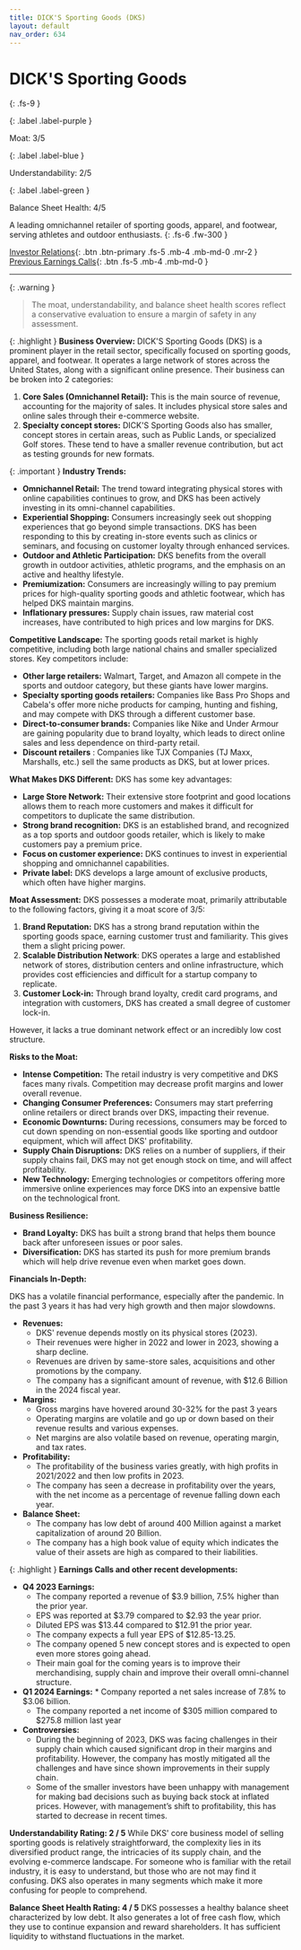 ```yaml
---
title: DICK'S Sporting Goods (DKS)
layout: default
nav_order: 634
---
```


# DICK'S Sporting Goods
{: .fs-9 }

{: .label .label-purple }

Moat: 3/5

{: .label .label-blue }

Understandability: 2/5

{: .label .label-green }

Balance Sheet Health: 4/5

A leading omnichannel retailer of sporting goods, apparel, and footwear, serving athletes and outdoor enthusiasts.
{: .fs-6 .fw-300 }

[Investor Relations](https://www.google.com/search?q=DKS+investor+relations){: .btn .btn-primary .fs-5 .mb-4 .mb-md-0 .mr-2 }
[Previous Earnings Calls](https://discountingcashflows.com/company/DKS/transcripts/){: .btn .fs-5 .mb-4 .mb-md-0 }

---

{: .warning }
>The moat, understandability, and balance sheet health scores reflect a conservative evaluation to ensure a margin of safety in any assessment.



{: .highlight }
**Business Overview:**
DICK'S Sporting Goods (DKS) is a prominent player in the retail sector, specifically focused on sporting goods, apparel, and footwear. It operates a large network of stores across the United States, along with a significant online presence.
Their business can be broken into 2 categories:
1. **Core Sales (Omnichannel Retail):** This is the main source of revenue, accounting for the majority of sales. It includes physical store sales and online sales through their e-commerce website.
2. **Specialty concept stores:** DICK'S Sporting Goods also has smaller, concept stores in certain areas, such as Public Lands, or specialized Golf stores. These tend to have a smaller revenue contribution, but act as testing grounds for new formats.

{: .important }
**Industry Trends:**

*   **Omnichannel Retail:** The trend toward integrating physical stores with online capabilities continues to grow, and DKS has been actively investing in its omni-channel capabilities.
*   **Experiential Shopping:** Consumers increasingly seek out shopping experiences that go beyond simple transactions. DKS has been responding to this by creating in-store events such as clinics or seminars, and focusing on customer loyalty through enhanced services.
*   **Outdoor and Athletic Participation:** DKS benefits from the overall growth in outdoor activities, athletic programs, and the emphasis on an active and healthy lifestyle.
*   **Premiumization:** Consumers are increasingly willing to pay premium prices for high-quality sporting goods and athletic footwear, which has helped DKS maintain margins.
*   **Inflationary pressures:** Supply chain issues, raw material cost increases, have contributed to high prices and low margins for DKS.

**Competitive Landscape:**
The sporting goods retail market is highly competitive, including both large national chains and smaller specialized stores. Key competitors include:

*   **Other large retailers:** Walmart, Target, and Amazon all compete in the sports and outdoor category, but these giants have lower margins.
*   **Specialty sporting goods retailers:** Companies like Bass Pro Shops and Cabela's offer more niche products for camping, hunting and fishing, and may compete with DKS through a different customer base.
*   **Direct-to-consumer brands:** Companies like Nike and Under Armour are gaining popularity due to brand loyalty, which leads to direct online sales and less dependence on third-party retail.
*   **Discount retailers** : Companies like TJX Companies (TJ Maxx, Marshalls, etc.) sell the same products as DKS, but at lower prices.

**What Makes DKS Different:**
DKS has some key advantages:

*   **Large Store Network:** Their extensive store footprint and good locations allows them to reach more customers and makes it difficult for competitors to duplicate the same distribution.
*   **Strong brand recognition:** DKS is an established brand, and recognized as a top sports and outdoor goods retailer, which is likely to make customers pay a premium price.
*   **Focus on customer experience:** DKS continues to invest in experiential shopping and omnichannel capabilities.
*   **Private label:** DKS develops a large amount of exclusive products, which often have higher margins.

**Moat Assessment:**
DKS possesses a moderate moat, primarily attributable to the following factors, giving it a moat score of 3/5:

1.  **Brand Reputation:** DKS has a strong brand reputation within the sporting goods space, earning customer trust and familiarity. This gives them a slight pricing power.
2.  **Scalable Distribution Network**: DKS operates a large and established network of stores, distribution centers and online infrastructure, which provides cost efficiencies and difficult for a startup company to replicate.
3.  **Customer Lock-in:** Through brand loyalty, credit card programs, and integration with customers, DKS has created a small degree of customer lock-in.

However, it lacks a true dominant network effect or an incredibly low cost structure.

**Risks to the Moat:**

*   **Intense Competition:** The retail industry is very competitive and DKS faces many rivals. Competition may decrease profit margins and lower overall revenue.
*   **Changing Consumer Preferences:** Consumers may start preferring online retailers or direct brands over DKS, impacting their revenue.
*   **Economic Downturns:** During recessions, consumers may be forced to cut down spending on non-essential goods like sporting and outdoor equipment, which will affect DKS' profitability.
*   **Supply Chain Disruptions:** DKS relies on a number of suppliers, if their supply chains fail, DKS may not get enough stock on time, and will affect profitability.
*   **New Technology:**  Emerging technologies or competitors offering more immersive online experiences may force DKS into an expensive battle on the technological front.

**Business Resilience:**

*   **Brand Loyalty:** DKS has built a strong brand that helps them bounce back after unforeseen issues or poor sales.
*   **Diversification:** DKS has started its push for more premium brands which will help drive revenue even when market goes down.

**Financials In-Depth:**

DKS has a volatile financial performance, especially after the pandemic. In the past 3 years it has had very high growth and then major slowdowns.

*   **Revenues:**
    *   DKS' revenue depends mostly on its physical stores (2023).
    *   Their revenues were higher in 2022 and lower in 2023, showing a sharp decline.
    *   Revenues are driven by same-store sales, acquisitions and other promotions by the company.
    *   The company has a significant amount of revenue, with $12.6 Billion in the 2024 fiscal year.
*   **Margins:**
    *   Gross margins have hovered around 30-32% for the past 3 years
    *   Operating margins are volatile and go up or down based on their revenue results and various expenses.
    *   Net margins are also volatile based on revenue, operating margin, and tax rates.
*   **Profitability:**
    *   The profitability of the business varies greatly, with high profits in 2021/2022 and then low profits in 2023.
    *   The company has seen a decrease in profitability over the years, with the net income as a percentage of revenue falling down each year.
*   **Balance Sheet:**
    *   The company has low debt of around 400 Million against a market capitalization of around 20 Billion.
    *  The company has a high book value of equity which indicates the value of their assets are high as compared to their liabilities.

    
{: .highlight }
**Earnings Calls and other recent developments:**

*   **Q4 2023 Earnings:**
    *   The company reported a revenue of $3.9 billion, 7.5% higher than the prior year.
    *   EPS was reported at $3.79 compared to $2.93 the year prior.
    *   Diluted EPS was $13.44 compared to $12.91 the prior year.
    *   The company expects a full year EPS of $12.85-13.25.
    *   The company opened 5 new concept stores and is expected to open even more stores going ahead.
    *   Their main goal for the coming years is to improve their merchandising, supply chain and improve their overall omni-channel structure.
 *   **Q1 2024 Earnings:**
    *  Company reported a net sales increase of 7.8% to $3.06 billion.
     * The company reported a net income of $305 million compared to $275.8 million last year
*  **Controversies:**
     * During the beginning of 2023, DKS was facing challenges in their supply chain which caused significant drop in their margins and profitability. However, the company has mostly mitigated all the challenges and have since shown improvements in their supply chain.
     * Some of the smaller investors have been unhappy with management for making bad decisions such as buying back stock at inflated prices. However, with management’s shift to profitability, this has started to decrease in recent times.

**Understandability Rating: 2 / 5**
While DKS' core business model of selling sporting goods is relatively straightforward, the complexity lies in its diversified product range, the intricacies of its supply chain, and the evolving e-commerce landscape. For someone who is familiar with the retail industry, it is easy to understand, but those who are not may find it confusing. DKS also operates in many segments which make it more confusing for people to comprehend.

**Balance Sheet Health Rating: 4 / 5**
DKS possesses a healthy balance sheet characterized by low debt. It also generates a lot of free cash flow, which they use to continue expansion and reward shareholders. It has sufficient liquidity to withstand fluctuations in the market.

